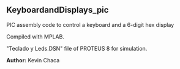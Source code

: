 ## KeyboardandDisplays_pic


PIC assembly code to control a keyboard and a 6-digit hex display 


Compiled with MPLAB.


"Teclado y Leds.DSN" file of PROTEUS 8 for simulation.


**Author:**
Kevin Chaca


